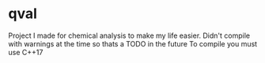 # qval
Project I made for chemical analysis to make my life easier. Didn't compile with warnings at the time so thats a TODO in the future
To compile you must use C++17
